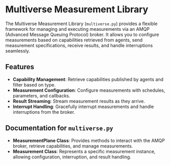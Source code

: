 # Multiverse Measurement Library

The Multiverse Measurement Library (`multiverse.py`) provides a flexible framework for managing and executing measurements via an AMQP (Advanced Message Queuing Protocol) broker. It allows you to configure measurements based on capabilities retrieved from agents, send measurement specifications, receive results, and handle interruptions seamlessly.

## Features

- **Capability Management**: Retrieve capabilities published by agents and filter based on type.
- **Measurement Configuration**: Configure measurements with schedules, parameters, and callbacks.
- **Result Streaming**: Stream measurement results as they arrive.
- **Interrupt Handling**: Gracefully interrupt measurements and handle interruptions from the broker.

## Documentation for `multiverse.py`

- **MeasurementPlane Class**: Provides methods to interact with the AMQP broker, retrieve capabilities, and manage measurements.
- **Measurement Class**: Represents a specific measurement instance, allowing configuration, interruption, and result handling.


